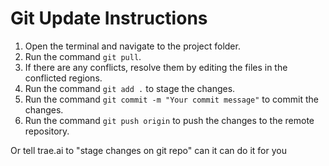 # Git Update Instructions
1. Open the terminal and navigate to the project folder.
2. Run the command `git pull`.
3. If there are any conflicts, resolve them by editing the files in the conflicted regions.
4. Run the command `git add .` to stage the changes.
5. Run the command `git commit -m "Your commit message"` to commit the changes.
6. Run the command `git push origin` to push the changes to the remote repository.

Or tell trae.ai to "stage changes on git repo" can it can do it for you